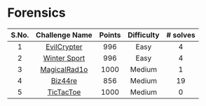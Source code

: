 # Forensics

|S.No.| Challenge Name | Points | Difficulty |# solves|
|:---:|:--------------:|:------:|:----------:|:------:|
|1| [EvilCrypter](EvilCrypter/)| 996 | Easy  |4       |
|2| [Winter Sport](WinterSport/)| 996| Easy |4       |
|3| [MagicalRad1o](MagicalRad1o/)|1000| Medium | 1|
|4| [Biz44re](Biz44re/)|856|Medium|19|
|5| [TicTacToe](TicTacToe/)|1000|Medium|0|
